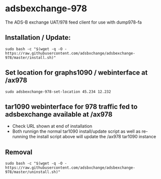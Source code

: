 # adsbexchange-978
The ADS-B exchange UAT/978 feed client for use with dump978-fa


## Installation / Update:

```
sudo bash -c "$(wget -q -O - https://raw.githubusercontent.com/adsbxchange/adsbexchange-978/master/install.sh)"
```

## Set location for graphs1090 / webinterface at /ax978

```
sudo adsbexchange-978-set-location 45.234 12.232
```

## tar1090 webinterface for 978 traffic fed to adsbexchange available at /ax978

- Check URL shown at end of installation
- Both runnign the normal tar1090 install/update script as well as re-running the install script above will update the /ax978 tar1090 instance

## Removal

```
sudo bash -c "$(wget -q -O - https://raw.githubusercontent.com/adsbxchange/adsbexchange-978/master/uninstall.sh)"
```
